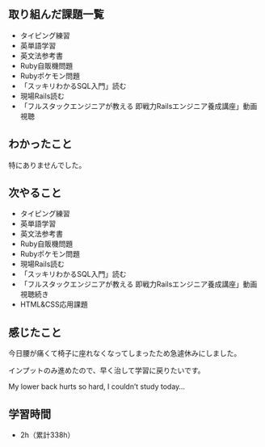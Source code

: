 ## 取り組んだ課題一覧
- タイピング練習
- 英単語学習
- 英文法参考書
- Ruby自販機問題
- Rubyポケモン問題
- 「スッキリわかるSQL入門」読む
- 現場Rails読む
- 「フルスタックエンジニアが教える 即戦力Railsエンジニア養成講座」動画視聴
## わかったこと
特にありませんでした。
## 次やること
- タイピング練習
- 英単語学習
- 英文法参考書
- Ruby自販機問題
- Rubyポケモン問題
- 現場Rails読む
- 「スッキリわかるSQL入門」読む
- 「フルスタックエンジニアが教える 即戦力Railsエンジニア養成講座」動画視聴続き
- HTML&CSS応用課題
## 感じたこと
今日腰が痛くて椅子に座れなくなってしまったため急遽休みにしました。

インプットのみ進めたので、早く治して学習に戻りたいです。

My lower back hurts so hard, I couldn’t study today…

## 学習時間
- 2h（累計338h）
